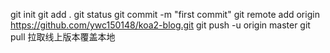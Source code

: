 git init
git add .
git status
git commit -m "first commit"
git remote add origin https://github.com/ywc150148/koa2-blog.git
git push -u origin master
git pull 拉取线上版本覆盖本地